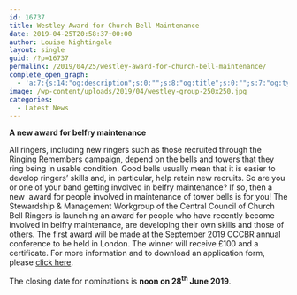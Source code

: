```yaml
---
id: 16737
title: Westley Award for Church Bell Maintenance
date: 2019-04-25T20:58:37+00:00
author: Louise Nightingale
layout: single
guid: /?p=16737
permalink: /2019/04/25/westley-award-for-church-bell-maintenance/
complete_open_graph:
  - 'a:7:{s:14:"og:description";s:0:"";s:8:"og:title";s:0:"";s:7:"og:type";s:0:"";s:12:"twitter:card";s:7:"summary";s:15:"twitter:creator";s:0:"";s:19:"twitter:description";s:0:"";s:8:"og:image";s:0:"";}'
image: /wp-content/uploads/2019/04/westley-group-250x250.jpg
categories:
  - Latest News
---
```

**A new award for belfry maintenance**

All ringers, including new ringers such as those recruited through the Ringing Remembers campaign, depend on the bells and towers that they ring being in usable condition. Good bells usually mean that it is easier to develop ringers’ skills and, in particular, help retain new recruits. So are you or one of your band getting involved in belfry maintenance? If so, then a new  award for people involved in maintenance of tower bells is for you! The Stewardship & Management Workgroup of the Central Council of Church Bell Ringers is launching an award for people who have recently become involved in belfry maintenance, are developing their own skills and those of others. The first award will be made at the September 2019 CCCBR annual conference to be held in London. The winner will receive £100 and a certificate. For more information and to download an application form, please [click here](/about/workgroups/stewardship-and-management/westley-award/).

The closing date for nominations is **noon on 28<sup>th</sup> June 2019**.

